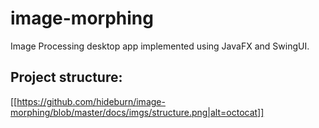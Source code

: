 # image-morphing
Image Processing desktop app implemented using JavaFX and SwingUI.

Project structure:
------------------

[[https://github.com/hideburn/image-morphing/blob/master/docs/imgs/structure.png|alt=octocat]]
